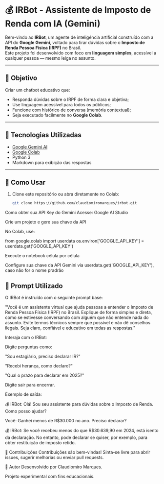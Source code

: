 # 💰 IRBot - Assistente de Imposto de Renda com IA (Gemini)

Bem-vindo ao **IRBot**, um agente de inteligência artificial construído com a API do **Google Gemini**, voltado para tirar dúvidas sobre o **Imposto de Renda Pessoa Física (IRPF)** no Brasil.  
Este projeto foi desenvolvido com foco em **linguagem simples**, acessível a qualquer pessoa — mesmo leiga no assunto.

---

## 📌 Objetivo

Criar um chatbot educativo que:
- Responda dúvidas sobre o IRPF de forma clara e objetiva;
- Use linguagem acessível para todos os públicos;
- Funcione com histórico de conversa (memória contextual);
- Seja executado facilmente no **Google Colab**.

---

## 🧠 Tecnologias Utilizadas

- [Google Gemini AI](https://makersuite.google.com/app)
- [Google Colab](https://colab.research.google.com/)
- Python 3
- Markdown para exibição das respostas

---

## 🚀 Como Usar

1. Clone este repositório ou abra diretamente no Colab:
   ```bash
   git clone https://github.com/claudiomiromarques/irbot.git

Como obter sua API Key do Gemini
Acesse: Google AI Studio

Crie um projeto e gere sua chave da API

No Colab, use:

from google.colab import userdata
os.environ['GOOGLE_API_KEY'] = userdata.get('GOOGLE_API_KEY')

Execute o notebook célula por célula

Configure sua chave da API Gemini via userdata.get('GOOGLE_API_KEY'), caso não for o nome pradrão

## 🧠 Prompt Utilizado

O IRBot é instruído com o seguinte prompt base:

"Você é um assistente virtual que ajuda pessoas a entender o Imposto de Renda Pessoa Física (IRPF) no Brasil.
Explique de forma simples e direta, como se estivesse conversando com alguém que não entende nada do assunto.
Evite termos técnicos sempre que possível e não dê conselhos ilegais.
Seja claro, confiável e educativo em todas as respostas."

Interaja com o IRBot:

Digite perguntas como:

"Sou estagiário, preciso declarar IR?"

"Recebi herança, como declaro?"

"Qual o prazo para declarar em 2025?"

Digite sair para encerrar.

Exemplo de saída:

💰 IRBot: Olá! Sou seu assistente para dúvidas sobre o Imposto de Renda. Como posso ajudar?

Você: Ganhei menos de R$30.000 no ano. Preciso declarar?

💰 IRBot: Se você recebeu menos do que R$30.639,90 em 2024, está isento da declaração. No entanto, pode declarar se quiser, por exemplo, para obter restituição de imposto retido.


🤝 Contribuições
Contribuições são bem-vindas!
Sinta-se livre para abrir issues, sugerir melhorias ou enviar pull requests.

🙋 Autor
Desenvolvido por Claudiomiro Marques.

Projeto experimental com fins educacionais.

